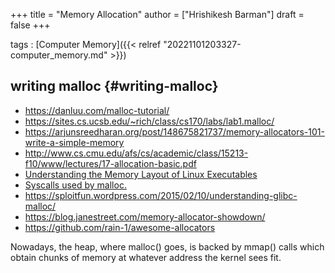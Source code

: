 +++
title = "Memory Allocation"
author = ["Hrishikesh Barman"]
draft = false
+++

tags
: [Computer Memory]({{< relref "20221101203327-computer_memory.md" >}})


## writing malloc {#writing-malloc}

-   <https://danluu.com/malloc-tutorial/>
-   <https://sites.cs.ucsb.edu/~rich/class/cs170/labs/lab1.malloc/>
-   <https://arjunsreedharan.org/post/148675821737/memory-allocators-101-write-a-simple-memory>
-   <http://www.cs.cmu.edu/afs/cs/academic/class/15213-f10/www/lectures/17-allocation-basic.pdf>
-   [Understanding the Memory Layout of Linux Executables](https://gist.github.com/geekodour/543d370e9e7816fe368d264374c86cfc)
-   [Syscalls used by malloc.](https://sploitfun.wordpress.com/2015/02/11/syscalls-used-by-malloc/)
-   <https://sploitfun.wordpress.com/2015/02/10/understanding-glibc-malloc/>
-   <https://blog.janestreet.com/memory-allocator-showdown/>
-   <https://github.com/rain-1/awesome-allocators>

Nowadays, the heap, where malloc() goes, is backed by mmap() calls which obtain chunks of memory at whatever address the kernel sees fit.
